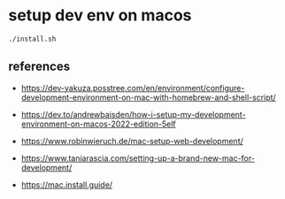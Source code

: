 # setup dev env on macos

```sh
./install.sh
```


## references

* https://dev-yakuza.posstree.com/en/environment/configure-development-environment-on-mac-with-homebrew-and-shell-script/

* https://dev.to/andrewbaisden/how-i-setup-my-development-environment-on-macos-2022-edition-5elf

* https://www.robinwieruch.de/mac-setup-web-development/

* https://www.taniarascia.com/setting-up-a-brand-new-mac-for-development/

* https://mac.install.guide/
